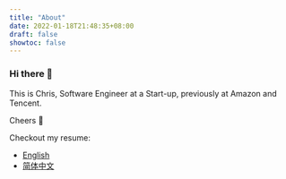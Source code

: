 ```yaml
---
title: "About"
date: 2022-01-18T21:48:35+08:00
draft: false
showtoc: false
---
```


### Hi there 👋

This is Chris, Software Engineer at a Start-up, previously at Amazon and Tencent.

Cheers 🍻

Checkout my resume: 
- [English](https://portfolio-website-resource.s3.ap-southeast-2.amazonaws.com/Resume_Zhengyu_Chen_EN_2023.pdf)
- [简体中文](https://portfolio-website-resource.s3.ap-southeast-2.amazonaws.com/%E7%AE%80%E5%8E%86-%E9%99%88%E6%AD%A3%E5%AE%87.pdf)
